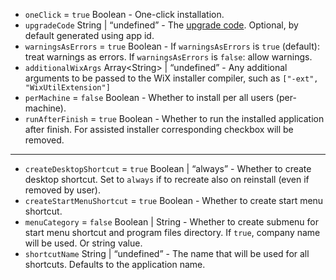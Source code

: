 <ul>
<li><code id="MsiOptions-oneClick">oneClick</code> = <code>true</code> Boolean - One-click installation.</li>
<li><code id="MsiOptions-upgradeCode">upgradeCode</code> String | “undefined” - The <a href="https://msdn.microsoft.com/en-us/library/windows/desktop/aa372375(v=vs.85).aspx">upgrade code</a>. Optional, by default generated using app id.</li>
<li><code id="MsiOptions-warningsAsErrors">warningsAsErrors</code> = <code>true</code> Boolean - If <code>warningsAsErrors</code> is <code>true</code> (default): treat warnings as errors. If <code>warningsAsErrors</code> is <code>false</code>: allow warnings.</li>
<li><code id="MsiOptions-additionalWixArgs">additionalWixArgs</code> Array&lt;String&gt; | “undefined” - Any additional arguments to be passed to the WiX installer compiler, such as <code>[&quot;-ext&quot;, &quot;WixUtilExtension&quot;]</code></li>
<li><code id="MsiOptions-perMachine">perMachine</code> = <code>false</code> Boolean - Whether to install per all users (per-machine).</li>
<li><code id="MsiOptions-runAfterFinish">runAfterFinish</code> = <code>true</code> Boolean - Whether to run the installed application after finish. For assisted installer corresponding checkbox will be removed.</li>
</ul>
<hr>
<ul>
<li><code id="MsiOptions-createDesktopShortcut">createDesktopShortcut</code> = <code>true</code> Boolean | “always” - Whether to create desktop shortcut. Set to <code>always</code> if to recreate also on reinstall (even if removed by user).</li>
<li><code id="MsiOptions-createStartMenuShortcut">createStartMenuShortcut</code> = <code>true</code> Boolean - Whether to create start menu shortcut.</li>
<li><code id="MsiOptions-menuCategory">menuCategory</code> = <code>false</code> Boolean | String - Whether to create submenu for start menu shortcut and program files directory. If <code>true</code>, company name will be used. Or string value.</li>
<li><code id="MsiOptions-shortcutName">shortcutName</code> String | “undefined” - The name that will be used for all shortcuts. Defaults to the application name.</li>
</ul>
